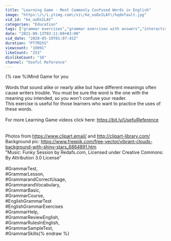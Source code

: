 ```yaml
---
title: "Learning Game - Most Commonly Confused Words in English"
image: "https:\/\/i.ytimg.com\/vi\/ke_uoDxILAY\/hqdefault.jpg"
vid_id: "ke_uoDxILAY"
categories: "Education"
tags: ["grammar exercises","grammar exercises with answers","interactive quiz activities"]
date: "2021-09-13T03:11:09+03:00"
vid_date: "2020-05-19T01:07:45Z"
duration: "PT7M25S"
viewcount: "10091"
likeCount: "253"
dislikeCount: "16"
channel: "Useful Reference"
---
```

{% raw %}Mind Game for you<br /><br />Words that sound alike or nearly alike but have different meanings often cause writers trouble. You must be sure the word is the one with the meaning you intended, so you won't confuse your reader. <br />This exercise is useful for those learners who want to practice the uses of these words.<br /><br />For more Learning Game videos click here: <a rel="nofollow" target="blank" href="https://bit.ly/UsefulReference">https://bit.ly/UsefulReference</a><br /><br /><br />Photos from <a rel="nofollow" target="blank" href="https://www.clipart.email/">https://www.clipart.email/</a> and <a rel="nofollow" target="blank" href="http://clipart-library.com/">http://clipart-library.com/</a><br />Background pic: <a rel="nofollow" target="blank" href="https://www.freepik.com/free-vector/vibrant-clouds-background-with-shiny-stars_6864891.htm">https://www.freepik.com/free-vector/vibrant-clouds-background-with-shiny-stars_6864891.htm</a><br />&quot;Music: Funky Session by Redafs.com, Licensed under Creative Commons: By Attribution 3.0 License&quot;<br /><br />#GrammarTest,<br />#GrammarLesson,<br />#GrammarandCorrectUsage,<br />#GrammarandVocabulary,<br />#GrammarBasic,<br />#GrammarCourse,<br />#EnglishGrammarTest<br />#EnglishGrammarExercises<br />#GrammarHelp,<br />#GrammarReviewEnglish,<br />#GrammarRulesInEnglish,<br />#GrammarSampleTest,<br />#GrammarSkills{% endraw %}
